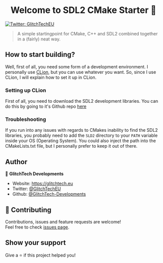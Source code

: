 <h1 align="center">Welcome to SDL2 CMake Starter 👋</h1>
<p>
  <a href="https://twitter.com/GlitchTechEU" target="_blank">
    <img alt="Twitter: GlitchTechEU" src="https://img.shields.io/twitter/follow/GlitchTechEU.svg?style=social" />
  </a>
</p>

> A simple startingpoint for CMake, C++ and SDL2 combined together in a (fairly) neat way.

## How to start building?

Well, first of all, you need some form of a development environment. I personally use [CLion](https://www.jetbrains.com/clion/), but you can use whatever you want. 
So, since I use CLion, I will explain how to set it up in CLion.

### Setting up CLion

First of all, you need to download the SDL2 development libraries. 
You can do this by going to it's Github repo [here](https://)

### Troubleshooting

If you run into any issues with regards to CMakes inability to find the SDL2 libraries, you probably need to add the `SLD2` directory to your `PATH` variable inside your OS (Operating System).
You could also inject the path into the CMakeLists.txt file, but I personally prefer to keep it out of there.
## Author

👤 **GlitchTech Developments**

* Website: https://glitchtech.eu
* Twitter: [@GlitchTechEU](https://twitter.com/GlitchTechEU)
* Github: [@GlitchTech-Developments](https://github.com/GlitchTech-Developments)

## 🤝 Contributing

Contributions, issues and feature requests are welcome!<br />Feel free to check [issues page](https://github.com/GlitchTech-Developments/SDL2-CMake-Starter/issues). 

## Show your support

Give a ⭐️ if this project helped you!